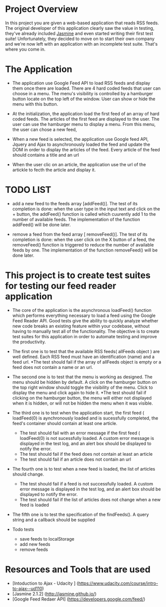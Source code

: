 # Project Overview

In this project you are given a web-based application that reads RSS feeds. The original developer of this application clearly saw the value in testing, they've already included [Jasmine](http://jasmine.github.io/) and even started writing their first test suite! Unfortunately, they decided to move on to start their own company and we're now left with an application with an incomplete test suite. That's where you come in.


# The Application

* The application use Google Feed API to load RSS feeds and display them once there are loaded. There are 4 hard coded feeds that user can choose in a menu. The menu's visibility is controlled by a hamburger button locate on the top left of the window. User can show or hide the menu with this button.

* At the initialization, the application load the first feed of an array of hard coded feeds. The articles of the first feed are displayed to the user. The user can use the hamburger menu to display a menu. From this menu, the user can  chose a new feed,

* When a new feed is selected, the application use Google feed API, Jquery and  Ajax to  asynchronously loaded the feed and update the DOM in order to display the articles of the feed. Every article of the feed should contains a title and an url

* When the user clic on an article, the application use the url of the artickle to fecth the article and display it.

# TODO LIST

* add a new feed to the feeds array [addFeed()]. The test of its completion is done: when the user type in the input text and click on the + button, the addFeed() function is called which cuurently add 1 to the number of available feeds. The implementation of the function addFeed() will be done later.

* remove a feed from the feed array [ removeFeed()].  The test of its completion is done: when the user click on the X button of a feed, the removeFeed() function is triggered to reduce the number of available feeds by one. The implementation of the function removeFeed() will be done later.

# This project is to create test suites for testing our feed reader application

* The core of the application is the asynchronous loadFeed() function which  performs everything necessary to load a feed using the Google Feed Reader API.  Good tests give the ability to quickly analyze whether new code breaks an existing feature within your codebase, without having to manually test all of the functionality. The objective is to create test suites for this application in order to automate testing and improve the productivity.

* The first one is to test that the available RSS feeds( allFeeds object ) are well defined. Each RSS feed must have an identification (name) and a feed url.
    *The test should fail if the array of allFeeds object is empty or  a feed does not contain a name or an url.

* The second one is to test that the menu is working as designed. The menu should be hidden by default. A click on the hamburger button on the top right window  should toggle the visibility of the menu. Click to display the menu and click again to hide it.
    *The test should fail if clicking on the hamburger button, the  menu will either not displayed when it is hidden, or will not be hidden the menu when it was visible.

* The third one is to test when the application start, the first feed ( loadFeed(0) is aynchronously loaded and is sucessfully completed, the  feed's container should contain at least one article.
    * The test should fail with an error message if the first feed ( loadFeed(0) is not sucessfully loaded. A custom error message is displayed in the test log, and an alert box should be displayed to notify the error.
    * The test should fail if the feed does not contain at least an article
    * The test should fail if an article does not contain an url


* The fourth one is to test when a new feed is loaded, the list of articles should change.
    * The test should fail if a feed is not successfully loaded. A custom error message is displayed in the test log, and an alert box should be displayed to notify the error.
    * The test should fail if the list of articles does not change when a new feed is loaded


* The fifth one is to test the specification of the findFeeds(). A query string and a callback should be supplied

* Todo tests
	* save feeds to localStorage
	* add new feeds
	* remove feeds

# Resources and Tools that are used

* [Intoduction to Ajax - Udacity ]  (https://www.udacity.com/course/intro-to-ajax--ud110)
* [Jasmine 2.1.2]  (http://jasmine.github.io/)
* [Google Feed Redaer API]  (https://developers.google.com/feed/)
